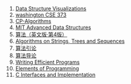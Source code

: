 1. [Data Structure Visualizations](https://www.cs.usfca.edu/~galles/visualization/Algorithms.html)
2. [washington CSE 373](https://courses.cs.washington.edu/courses/cse373/19sp/)
3. [CP-Algorithms](https://cp-algorithms.com/)
4. [MIT Advanced Data Structures](http://courses.csail.mit.edu/6.851/spring12/lectures/)
5. [算法（英文版·第4版）]()
6. [Algorithms on Strings, Trees and Sequences]()
7. [算法引论]()
8. [算法导论]()
9. [Writing Efficient Programs]()
10. [Elements of Programming]()
11. [C Interfaces and Implementation]()
